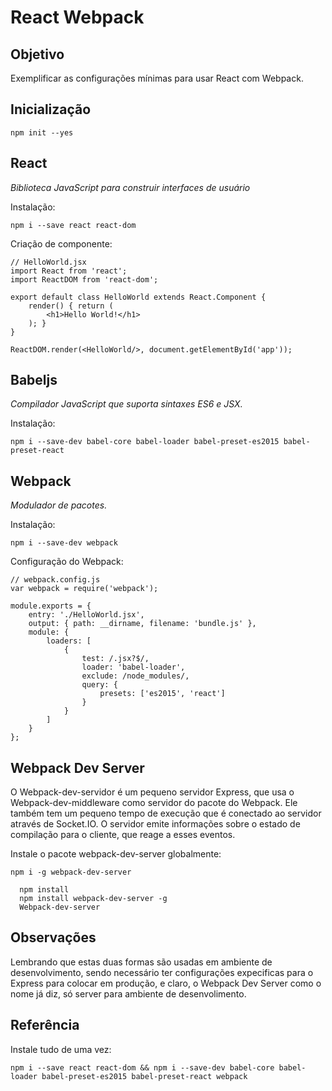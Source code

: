 # React Webpack

## Objetivo

Exemplificar as configurações mínimas para usar React com Webpack.

## Inicialização

`npm init --yes`

## React

*Biblioteca JavaScript para construir interfaces de usuário*

Instalação:

`npm i --save react react-dom`

Criação de componente:

```
// HelloWorld.jsx
import React from 'react';
import ReactDOM from 'react-dom';

export default class HelloWorld extends React.Component {
    render() { return (
        <h1>Hello World!</h1>
    ); }
}

ReactDOM.render(<HelloWorld/>, document.getElementById('app'));
```

## Babeljs

*Compilador JavaScript que suporta sintaxes ES6 e JSX.*

Instalação:

`npm i --save-dev babel-core babel-loader babel-preset-es2015 babel-preset-react`

## Webpack

*Modulador de pacotes.*

Instalação:

`npm i --save-dev webpack`

Configuração do Webpack:

```
// webpack.config.js
var webpack = require('webpack');

module.exports = {
    entry: './HelloWorld.jsx',
    output: { path: __dirname, filename: 'bundle.js' },
    module: {
        loaders: [
            {
                test: /.jsx?$/,
                loader: 'babel-loader',
                exclude: /node_modules/,
                query: {
                    presets: ['es2015', 'react']
                }
            }
        ]
    }
};
```

## Webpack Dev Server

O Webpack-dev-servidor é um pequeno servidor Express, que usa o Webpack-dev-middleware como servidor do pacote do Webpack. Ele também tem um pequeno tempo de execução que é conectado ao servidor através de Socket.IO. O servidor emite informações sobre o estado de compilação para o cliente, que reage a esses eventos.

Instale o pacote webpack-dev-server globalmente:

`npm i -g webpack-dev-server`

```
  npm install
  npm install webpack-dev-server -g
  Webpack-dev-server
```

## Observações

Lembrando que estas duas formas são usadas em ambiente de desenvolvimento, sendo necessário ter configurações expecificas para o Express para colocar em produção, e claro, o Webpack Dev Server como o nome já diz, só server para ambiente de desenvolimento.

## Referência

Instale tudo de uma vez:

`npm i --save react react-dom && npm i --save-dev babel-core babel-loader babel-preset-es2015 babel-preset-react webpack`
